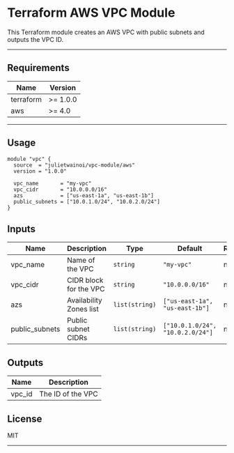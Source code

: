 # Terraform AWS VPC Module

This Terraform module creates an AWS VPC with public subnets and outputs the VPC ID.

---

## Requirements

| Name      | Version  |
|-----------|----------|
| terraform | >= 1.0.0 |
| aws       | >= 4.0   |

---

## Usage

```hcl
module "vpc" {
  source  = "julietwainoi/vpc-module/aws"
  version = "1.0.0"

  vpc_name       = "my-vpc"
  vpc_cidr       = "10.0.0.0/16"
  azs            = ["us-east-1a", "us-east-1b"]
  public_subnets = ["10.0.1.0/24", "10.0.2.0/24"]
}

```
## Inputs

| Name            | Description             | Type           | Default                          | Required |
|-----------------|-------------------------|----------------|----------------------------------|----------|
| vpc_name        | Name of the VPC         | `string`       | `"my-vpc"`                       | no       |
| vpc_cidr        | CIDR block for the VPC  | `string`       | `"10.0.0.0/16"`                  | no       |
| azs             | Availability Zones list | `list(string)` | `["us-east-1a", "us-east-1b"]`   | no       |
| public_subnets  | Public subnet CIDRs     | `list(string)` | `["10.0.1.0/24", "10.0.2.0/24"]` | no       |

## Outputs

| Name   | Description       |
|--------|-------------------|
| vpc_id | The ID of the VPC |


## License


MIT

---
